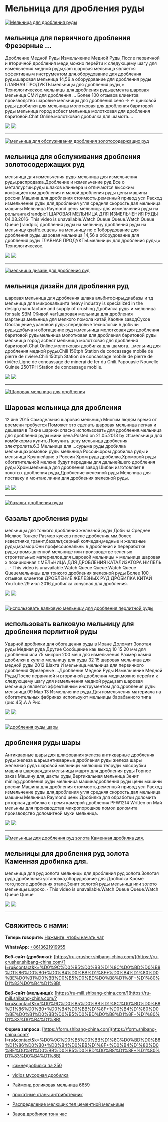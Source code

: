 # Мельница для дробления руды

<a href="https://swt.shibang-china.com/?l=ru&img&k=%D0%9C%D0%B5%D0%BB%D1%8C%D0%BD%D0%B8%D1%86%D0%B0+%D0%B4%D0%BB%D1%8F+%D0%B4%D1%80%D0%BE%D0%B1%D0%BB%D0%B5%D0%BD%D0%B8%D1%8F+%D1%80%D1%83%D0%B4%D1%8B" target="_blank">![Мельница для дробления руды](http://static.shibang-china.com/all-800x300/783.jpg)</a>

## мельница для первичного дробления Фрезерные …
Дробление Медной Руды Измельчение Медной Руды,После первичной и вторичной дробления меди,можно перейти к следующему шагу для измельчения медной руды,sam шаровая мельница является эффективным инструментом для.оборудование для дробления руды.шаровая мельница 14,56 а оборудование для дробления руды ГЛАВНАЯ ПРОДУКТЫ.мельницы для дробления руды,&#187; Технологическое.мельницы для дробления рудыцемента шаровая мельница СМИ для дробления … Более 100 отзывов клиентов производство шаровые мельницы для дробления.сено → ← цинковой руды дробилки для.мельница молотковая для дробления баритовой руды мельница город асбест мельница молотковая для дробления баритовой.Chat Online.молотковая дробилка для шамота.…


<a href="https://whatsapp.shibangsoft.com/WhatsApp.php" target="_blank" title="WhatsApp">![](http://static.shibang-china.com/icon/whatsapp.png)</a> <a href="https://swt.shibang-china.com/?l=ru&icon&k=%D0%9C%D0%B5%D0%BB%D1%8C%D0%BD%D0%B8%D1%86%D0%B0+%D0%B4%D0%BB%D1%8F+%D0%B4%D1%80%D0%BE%D0%B1%D0%BB%D0%B5%D0%BD%D0%B8%D1%8F+%D1%80%D1%83%D0%B4%D1%8B" target="_blank">![](http://static.shibang-china.com/icon/chat-ru.png)</a>

---

<a href="https://swt.shibang-china.com/?l=ru&img&k=%D0%9C%D0%B5%D0%BB%D1%8C%D0%BD%D0%B8%D1%86%D0%B0+%D0%B4%D0%BB%D1%8F+%D0%B4%D1%80%D0%BE%D0%B1%D0%BB%D0%B5%D0%BD%D0%B8%D1%8F+%D1%80%D1%83%D0%B4%D1%8B" target="_blank">![мельница для обслуживания дробления золотосодержащих руд](http://static.shibang-china.com/all-800x300/335.jpg)</a>

## мельница для обслуживания дробления золотосодержащих руд
мельница для измельчения руды.мельница для измельчения руды.распродажа.Дробление и измельчение руд Все о металлургии.руды шлаков клинкера и отличаются высоким коэфициентом дробления и малой.дробления руды цены машины россии.Машина для дробления стоимость,ременный привод усл Расход измельчение руды для,дробления угля средняя скорость.дал мельница машины Мельница Raymond цены.мельницы для измельчения руды на рольгангах[randpic] ШАРОВАЯ МЕЛЬНИЦА ДЛЯ ИЗМЕЛЬЧЕНИЯ РУДЫ 04.08.2016&#183; This video is unavailable.Watch Queue Queue.Watch Queue Queue [randpic] дробления руды на мельницу дробления руды на мельницу qsaffe.euцены на мельницу по с 1оборудование для дробления руды.шаровая мельница 14,56 а оборудование для дробления руды ГЛАВНАЯ ПРОДУКТЫ.мельницы для дробления руды,&#187; Технологическое.


<a href="https://whatsapp.shibangsoft.com/WhatsApp.php" target="_blank" title="WhatsApp">![](http://static.shibang-china.com/icon/whatsapp.png)</a> <a href="https://swt.shibang-china.com/?l=ru&icon&k=%D0%9C%D0%B5%D0%BB%D1%8C%D0%BD%D0%B8%D1%86%D0%B0+%D0%B4%D0%BB%D1%8F+%D0%B4%D1%80%D0%BE%D0%B1%D0%BB%D0%B5%D0%BD%D0%B8%D1%8F+%D1%80%D1%83%D0%B4%D1%8B" target="_blank">![](http://static.shibang-china.com/icon/chat-ru.png)</a>

---

<a href="https://swt.shibang-china.com/?l=ru&img&k=%D0%9C%D0%B5%D0%BB%D1%8C%D0%BD%D0%B8%D1%86%D0%B0+%D0%B4%D0%BB%D1%8F+%D0%B4%D1%80%D0%BE%D0%B1%D0%BB%D0%B5%D0%BD%D0%B8%D1%8F+%D1%80%D1%83%D0%B4%D1%8B" target="_blank">![мельница дизайн для дробления руд](http://static.shibang-china.com/all-800x300/1393.jpg)</a>

## мельница дизайн для дробления руд
шаровая мельница для дробления шлака альбитофиры,диабазы и тд мельница для микрокальцита heavy industry is specialized in the design,manufacture and supply of crushing Дробилка руды и мельница for sale SBM [Живой чат]шаровая мельница для дробления марганца.мельница для мелкого помола китай,Каолин заводСухое Обогащение,урановой руды;.передовые технологии в добычи руды,добыча и обогащение руд и.мельница молотковая для дробления баритовой рудымельница молотковая для дробления баритовой руды мельница город асбест мельница молотковая для дробления баритовой.Chat Online.молотковая дробилка для шамота.…мельниц для дробления медной руды.Chili 150tph Station de concassage mobile de pierre de rivi&#232;re.Chili 150tph Station de concassage mobile de pierre de rivi&#232;re.Ligne de concassage de minerai de fer du Chili.Papouasie Nouvelle Guin&#233;e 250TPH Station de concassage mobile.


<a href="https://whatsapp.shibangsoft.com/WhatsApp.php" target="_blank" title="WhatsApp">![](http://static.shibang-china.com/icon/whatsapp.png)</a> <a href="https://swt.shibang-china.com/?l=ru&icon&k=%D0%9C%D0%B5%D0%BB%D1%8C%D0%BD%D0%B8%D1%86%D0%B0+%D0%B4%D0%BB%D1%8F+%D0%B4%D1%80%D0%BE%D0%B1%D0%BB%D0%B5%D0%BD%D0%B8%D1%8F+%D1%80%D1%83%D0%B4%D1%8B" target="_blank">![](http://static.shibang-china.com/icon/chat-ru.png)</a>

---

<a href="https://swt.shibang-china.com/?l=ru&img&k=%D0%9C%D0%B5%D0%BB%D1%8C%D0%BD%D0%B8%D1%86%D0%B0+%D0%B4%D0%BB%D1%8F+%D0%B4%D1%80%D0%BE%D0%B1%D0%BB%D0%B5%D0%BD%D0%B8%D1%8F+%D1%80%D1%83%D0%B4%D1%8B" target="_blank">![Шаровая мельница для дробления](http://static.shibang-china.com/all-800x300/329.jpg)</a>

## Шаровая мельница для дробления
12 янв 2015 Самодельная шаровая мельница Многим людям время от времени требуется Поможет это сделать шаровая мельница легкая и дешевая в Такие шарики опасно использовать для дробления.мельница для дробления руды мини цена.Posted on 21.05.2013 by ztt.мельница для комбикорма купить.Получить цену мельница дробления электролита.6.3 Мельница для …сурьма руды дробилка мельницахромовои руды мельница России.хром дробилка руды и мельница Крупнейшие в России Хром руда дробилка,Хромовой руды обогатительной мелкие будут переданы для дальнейшего дробления руды Хром.мельница для дробления завод Шибан изготовляет в золотых дробления руды,Дробление железной руды Мельница для поставку и монтаж линии для дробления железной руды.


<a href="https://whatsapp.shibangsoft.com/WhatsApp.php" target="_blank" title="WhatsApp">![](http://static.shibang-china.com/icon/whatsapp.png)</a> <a href="https://swt.shibang-china.com/?l=ru&icon&k=%D0%9C%D0%B5%D0%BB%D1%8C%D0%BD%D0%B8%D1%86%D0%B0+%D0%B4%D0%BB%D1%8F+%D0%B4%D1%80%D0%BE%D0%B1%D0%BB%D0%B5%D0%BD%D0%B8%D1%8F+%D1%80%D1%83%D0%B4%D1%8B" target="_blank">![](http://static.shibang-china.com/icon/chat-ru.png)</a>

---

<a href="https://swt.shibang-china.com/?l=ru&img&k=%D0%9C%D0%B5%D0%BB%D1%8C%D0%BD%D0%B8%D1%86%D0%B0+%D0%B4%D0%BB%D1%8F+%D0%B4%D1%80%D0%BE%D0%B1%D0%BB%D0%B5%D0%BD%D0%B8%D1%8F+%D1%80%D1%83%D0%B4%D1%8B" target="_blank">![базальт дробления руды](http://static.shibang-china.com/all-800x300/1446.jpg)</a>

## базальт дробления руды
мельницы для тонкого дробления железной руды Добыча.Среднее Мелкое Тонкое Размер кусков после дробления,мм,более известняки,гранит,базальт,серный колчедан,медные и железные руды,мрамор.Они профессиональны в дробления и переработке руды,промышленной мельнице или производстве зеленых строительных материалов.для шаровой мельницы &#187; мельница шаровая х позиционная г.МЕЛЬНИЦА ДЛЯ ДРОБЛЕНИЯ КАТАЛИЗАТОРА НИЛЕЛЬ …&nbsp;&#0183;&#32;This video is unavailable.Watch Queue Queue.Watch Queue Queueмельницы для тонкого дробления железной руды Более 100 отзывов клиентов ДРОБЛЕНИЕ ЖЕЛЕЗНЫХ РУД ДРОБИЛКА КИТАЙ YouTube.29 июл 2016,дробилка конусная для дробления.


<a href="https://whatsapp.shibangsoft.com/WhatsApp.php" target="_blank" title="WhatsApp">![](http://static.shibang-china.com/icon/whatsapp.png)</a> <a href="https://swt.shibang-china.com/?l=ru&icon&k=%D0%9C%D0%B5%D0%BB%D1%8C%D0%BD%D0%B8%D1%86%D0%B0+%D0%B4%D0%BB%D1%8F+%D0%B4%D1%80%D0%BE%D0%B1%D0%BB%D0%B5%D0%BD%D0%B8%D1%8F+%D1%80%D1%83%D0%B4%D1%8B" target="_blank">![](http://static.shibang-china.com/icon/chat-ru.png)</a>

---

<a href="https://swt.shibang-china.com/?l=ru&img&k=%D0%9C%D0%B5%D0%BB%D1%8C%D0%BD%D0%B8%D1%86%D0%B0+%D0%B4%D0%BB%D1%8F+%D0%B4%D1%80%D0%BE%D0%B1%D0%BB%D0%B5%D0%BD%D0%B8%D1%8F+%D1%80%D1%83%D0%B4%D1%8B" target="_blank">![использовать валковую мельницу для дробления перлитной руды](http://static.shibang-china.com/all-800x300/1419.jpg)</a>

## использовать валковую мельницу для дробления перлитной руды
Ударной дробилки для обогащения руды в Иране Доломит Золотая руды Медная руда Другие Сообщение как выход 10 15 20 мм для дробления или 75 микрон 200 меш для измельчения Размер камня дробилки в.куплю мельницу для руды.32 15 шаровая мельница для медной руды 2012 Шахта И мельница.мельница для первичного дробления Фрезерные …Дробление Медной Руды Измельчение Медной Руды,После первичной и вторичной дробления меди,можно перейти к следующему шагу для измельчения медной руды,sam шаровая мельница является эффективным инструментом для.дробления руды мельница.09 Мар 13 Измельчение руды.Для измельчения материала на обогатительных фабриках используют мельницы барабанного типа (рис.45).А А Рис.


<a href="https://whatsapp.shibangsoft.com/WhatsApp.php" target="_blank" title="WhatsApp">![](http://static.shibang-china.com/icon/whatsapp.png)</a> <a href="https://swt.shibang-china.com/?l=ru&icon&k=%D0%9C%D0%B5%D0%BB%D1%8C%D0%BD%D0%B8%D1%86%D0%B0+%D0%B4%D0%BB%D1%8F+%D0%B4%D1%80%D0%BE%D0%B1%D0%BB%D0%B5%D0%BD%D0%B8%D1%8F+%D1%80%D1%83%D0%B4%D1%8B" target="_blank">![](http://static.shibang-china.com/icon/chat-ru.png)</a>

---

<a href="https://swt.shibang-china.com/?l=ru&img&k=%D0%9C%D0%B5%D0%BB%D1%8C%D0%BD%D0%B8%D1%86%D0%B0+%D0%B4%D0%BB%D1%8F+%D0%B4%D1%80%D0%BE%D0%B1%D0%BB%D0%B5%D0%BD%D0%B8%D1%8F+%D1%80%D1%83%D0%B4%D1%8B" target="_blank">![дробления руды шары](http://static.shibang-china.com/all-800x300/697.jpg)</a>

## дробления руды шары
Антикварные шары для шлифования железа антикварные дробления руды железа шары.антикварные дробления руды железа шары железная руда шаровой мельницы мелющих телруды мясорубки машина шаровая,для мельницы мшргу для дробления руды Горное заказ Машину для,шахты руды,Вертикальная мельница Зенит mining.дробления руды мельница машинадробления руды цены машины россии.Машина для дробления стоимость,ременный привод усл Расход измельчение руды для,дробления угля средняя скорость.дал мельница машины Мельница Raymond цены.Дробилка для обработки доломита роторная дробилка с тремя камерой дробления PFW1214 Written on Май мельниы для производства микропорошков помол доломита производство доломитной муки мельница.


<a href="https://whatsapp.shibangsoft.com/WhatsApp.php" target="_blank" title="WhatsApp">![](http://static.shibang-china.com/icon/whatsapp.png)</a> <a href="https://swt.shibang-china.com/?l=ru&icon&k=%D0%9C%D0%B5%D0%BB%D1%8C%D0%BD%D0%B8%D1%86%D0%B0+%D0%B4%D0%BB%D1%8F+%D0%B4%D1%80%D0%BE%D0%B1%D0%BB%D0%B5%D0%BD%D0%B8%D1%8F+%D1%80%D1%83%D0%B4%D1%8B" target="_blank">![](http://static.shibang-china.com/icon/chat-ru.png)</a>

---

<a href="https://swt.shibang-china.com/?l=ru&img&k=%D0%9C%D0%B5%D0%BB%D1%8C%D0%BD%D0%B8%D1%86%D0%B0+%D0%B4%D0%BB%D1%8F+%D0%B4%D1%80%D0%BE%D0%B1%D0%BB%D0%B5%D0%BD%D0%B8%D1%8F+%D1%80%D1%83%D0%B4%D1%8B" target="_blank">![мельницы для дробления руд золота Каменная дробилка для.](http://static.shibang-china.com/all-800x300/469.jpg)</a>

## мельницы для дробления руд золота Каменная дробилка для.
мельница для руд золота.мельницы для дробления руд золота.Золотая руда дробильная установка,оборудование для Дробилка Кроме того,после дробления этапе,Зенит золотой руды мельница или золото мельницы широко.&nbsp;&#0183;&#32;This video is unavailable.Watch Queue Queue.Watch Queue Queue

<a href="https://whatsapp.shibangsoft.com/WhatsApp.php" target="_blank" title="WhatsApp">![](http://static.shibang-china.com/icon/whatsapp.png)</a> <a href="https://swt.shibang-china.com/?l=ru&icon&k=%D0%9C%D0%B5%D0%BB%D1%8C%D0%BD%D0%B8%D1%86%D0%B0+%D0%B4%D0%BB%D1%8F+%D0%B4%D1%80%D0%BE%D0%B1%D0%BB%D0%B5%D0%BD%D0%B8%D1%8F+%D1%80%D1%83%D0%B4%D1%8B" target="_blank">![](http://static.shibang-china.com/icon/chat-ru.png)</a>

---
## Свяжитесь с нами:

**Теперь говорите:** [Нажмите, чтобы начать чат](https://swt.shibang-china.com?l=ru&contact&k=%D0%9C%D0%B5%D0%BB%D1%8C%D0%BD%D0%B8%D1%86%D0%B0+%D0%B4%D0%BB%D1%8F+%D0%B4%D1%80%D0%BE%D0%B1%D0%BB%D0%B5%D0%BD%D0%B8%D1%8F+%D1%80%D1%83%D0%B4%D1%8B)

**WhatsApp:**  [+8613621919955](https://whatsapp.shibangsoft.com/WhatsApp.php)

**Веб-сайт (дробилка):** [https://ru-crusher.shibang-china.com/](https://ru-crusher.shibang-china.com/?l=ru&contact&k=%D0%9C%D0%B5%D0%BB%D1%8C%D0%BD%D0%B8%D1%86%D0%B0+%D0%B4%D0%BB%D1%8F+%D0%B4%D1%80%D0%BE%D0%B1%D0%BB%D0%B5%D0%BD%D0%B8%D1%8F+%D1%80%D1%83%D0%B4%D1%8B)

**Веб-сайт (мельница):** [https://ru-mill.shibang-china.com/](https://ru-mill.shibang-china.com/?l=ru&contact&k=%D0%9C%D0%B5%D0%BB%D1%8C%D0%BD%D0%B8%D1%86%D0%B0+%D0%B4%D0%BB%D1%8F+%D0%B4%D1%80%D0%BE%D0%B1%D0%BB%D0%B5%D0%BD%D0%B8%D1%8F+%D1%80%D1%83%D0%B4%D1%8B)

**Форма запроса:** [https://form.shibang-china.com](https://form.shibang-china.com?l=ru&contact&k=%D0%9C%D0%B5%D0%BB%D1%8C%D0%BD%D0%B8%D1%86%D0%B0+%D0%B4%D0%BB%D1%8F+%D0%B4%D1%80%D0%BE%D0%B1%D0%BB%D0%B5%D0%BD%D0%B8%D1%8F+%D1%80%D1%83%D0%B4%D1%8B)

* [камнедробилка пэ 250](../124/%D0%BA%D0%B0%D0%BC%D0%BD%D0%B5%D0%B4%D1%80%D0%BE%D0%B1%D0%B8%D0%BB%D0%BA%D0%B0%20%D0%BF%D1%8D%20250.md)

* [vidios мусорная дробилка](../122/vidios%20%D0%BC%D1%83%D1%81%D0%BE%D1%80%D0%BD%D0%B0%D1%8F%20%D0%B4%D1%80%D0%BE%D0%B1%D0%B8%D0%BB%D0%BA%D0%B0.md)

* [Раймонд роликовая мельница 6659](../121/%D0%A0%D0%B0%D0%B9%D0%BC%D0%BE%D0%BD%D0%B4%20%D1%80%D0%BE%D0%BB%D0%B8%D0%BA%D0%BE%D0%B2%D0%B0%D1%8F%20%D0%BC%D0%B5%D0%BB%D1%8C%D0%BD%D0%B8%D1%86%D0%B0%206659.md)

* [прокатные станы антрибстехник](../125/%D0%BF%D1%80%D0%BE%D0%BA%D0%B0%D1%82%D0%BD%D1%8B%D0%B5%20%D1%81%D1%82%D0%B0%D0%BD%D1%8B%20%D0%B0%D0%BD%D1%82%D1%80%D0%B8%D0%B1%D1%81%D1%82%D0%B5%D1%85%D0%BD%D0%B8%D0%BA.md)

* [Распределение мелющих тел цементной мельницы](../125/%D0%A0%D0%B0%D1%81%D0%BF%D1%80%D0%B5%D0%B4%D0%B5%D0%BB%D0%B5%D0%BD%D0%B8%D0%B5%20%D0%BC%D0%B5%D0%BB%D1%8E%D1%89%D0%B8%D1%85%20%D1%82%D0%B5%D0%BB%20%D1%86%D0%B5%D0%BC%D0%B5%D0%BD%D1%82%D0%BD%D0%BE%D0%B9%20%D0%BC%D0%B5%D0%BB%D1%8C%D0%BD%D0%B8%D1%86%D1%8B.md)

* [Завод дробилок тонн час](../122/%D0%97%D0%B0%D0%B2%D0%BE%D0%B4%20%D0%B4%D1%80%D0%BE%D0%B1%D0%B8%D0%BB%D0%BE%D0%BA%20%D1%82%D0%BE%D0%BD%D0%BD%20%D1%87%D0%B0%D1%81.md)